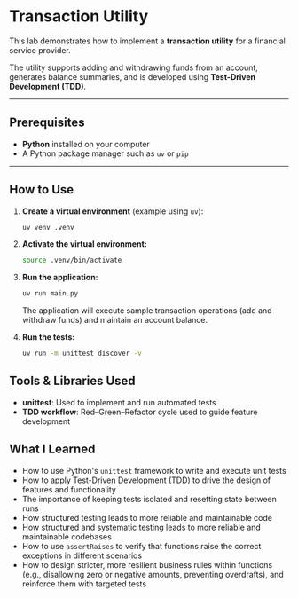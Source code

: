 # Transaction Utility

This lab demonstrates how to implement a **transaction utility** for a financial service provider.

The utility supports adding and withdrawing funds from an account, generates balance summaries, and is developed using **Test-Driven Development (TDD)**.

---

## Prerequisites

- **Python** installed on your computer
- A Python package manager such as `uv` or `pip`

---

## How to Use

1. **Create a virtual environment** (example using `uv`):

   ```bash
   uv venv .venv
   ```

2. **Activate the virtual environment:**

   ```bash
   source .venv/bin/activate
   ```

3. **Run the application:**

   ```bash
   uv run main.py
   ```

   The application will execute sample transaction operations (add and withdraw funds) and maintain an account balance.

4. **Run the tests:**
   ```bash
   uv run -m unittest discover -v
   ```

## Tools & Libraries Used

- **unittest**: Used to implement and run automated tests
- **TDD workflow**: Red–Green–Refactor cycle used to guide feature development

## What I Learned

- How to use Python's `unittest` framework to write and execute unit tests
- How to apply Test-Driven Development (TDD) to drive the design of features and functionality
- The importance of keeping tests isolated and resetting state between runs
- How structured testing leads to more reliable and maintainable code
- How structured and systematic testing leads to more reliable and maintainable codebases
- How to use `assertRaises` to verify that functions raise the correct exceptions in different scenarios
- How to design stricter, more resilient business rules within functions (e.g., disallowing zero or negative amounts, preventing overdrafts), and reinforce them with targeted tests
